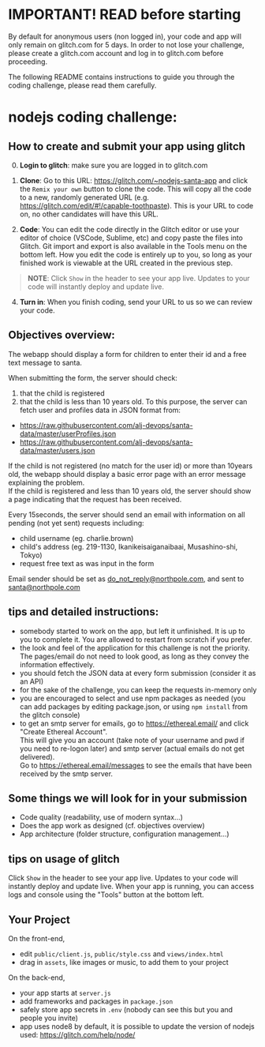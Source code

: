 # IMPORTANT! READ before starting
By default for anonymous users (non logged in), your code and app will only remain on glitch.com for 5 days.
In order to not lose your challenge, please create a glitch.com account and log in to glitch.com before proceeding.

The following README contains instructions to guide you through the coding challenge, please read them carefully.

# nodejs coding challenge:

## How to create and submit your app using glitch

0. **Login to glitch**: make sure you are logged in to glitch.com

1. **Clone**: Go to this URL: https://glitch.com/~nodejs-santa-app and click the `Remix your own` button to clone the code. This will copy all the code to a new, randomly generated URL (e.g. https://glitch.com/edit/#!/capable-toothpaste). This is your URL to code on, no other candidates will have this URL.

2. **Code**: You can edit the code directly in the Glitch editor or use your editor of choice (VSCode, Sublime, etc) and copy paste the files into Glitch. Git import and export is also available in the Tools menu on the bottom left. How you edit the code is entirely up to you, so long as your finished work is viewable at the URL created in the previous step.

> **NOTE**: Click `Show` in the header to see your app live. Updates to your code will instantly deploy and update live.

4. **Turn in**: When you finish coding, send your URL to us so we can review your code.


## Objectives overview:

The webapp should display a form for children to enter their id and a free text message to santa.

When submitting the form, the server should check:
 1. that the child is registered
 2. that the child is less than 10 years old.
To this purpose, the server can fetch user and profiles data in JSON format from:
- https://raw.githubusercontent.com/alj-devops/santa-data/master/userProfiles.json
- https://raw.githubusercontent.com/alj-devops/santa-data/master/users.json

If the child is not registered (no match for the user id) or more than 10years old, the webapp should display a basic error page with an error message explaining the problem.\
If the child is registered and less than 10 years old, the server should show a page indicating that the request has been received.

Every 15seconds, the server should send an email with information on all pending (not yet sent) requests including:
- child username (eg. charlie.brown)
- child's address (eg. 219-1130, Ikanikeisaiganaibaai, Musashino-shi, Tokyo)
- request free text as was input in the form

Email sender should be set as do_not_reply@northpole.com, and sent to santa@northpole.com

## tips and detailed instructions:

- somebody started to work on the app, but left it unfinished. It is up to you to complete it. You are allowed to restart from scratch if you prefer.
- the look and feel of the application for this challenge is not the priority. The pages/email do not need to look good, as long as they convey the information effectively.
- you should fetch the JSON data at every form submission (consider it as an API)
- for the sake of the challenge, you can keep the requests in-memory only
- you are encouraged to select and use npm packages as needed (you can add packages by editing package.json, or using `npm install` from the glitch console)
- to get an smtp server for emails, go to https://ethereal.email/ and click "Create Ethereal Account".\
This will give you an account (take note of your username and pwd if you need to re-logon later) and smtp server (actual emails do not get delivered).\
Go to https://ethereal.email/messages to see the emails that have been received by the smtp server.



## Some things we will look for in your submission
- Code quality (readability, use of modern syntax...)
- Does the app work as designed (cf. objectives overview)
- App architecture (folder structure, configuration management...)



## tips on usage of glitch

Click `Show` in the header to see your app live. Updates to your code will instantly deploy and update live.
When your app is running, you can access logs and console using the "Tools" button at the bottom left.

Your Project
------------

On the front-end,
- edit `public/client.js`, `public/style.css` and `views/index.html`
- drag in `assets`, like images or music, to add them to your project

On the back-end,
- your app starts at `server.js`
- add frameworks and packages in `package.json`
- safely store app secrets in `.env` (nobody can see this but you and people you invite)
- app uses node8 by default, it is possible to update the version of nodejs used: https://glitch.com/help/node/
